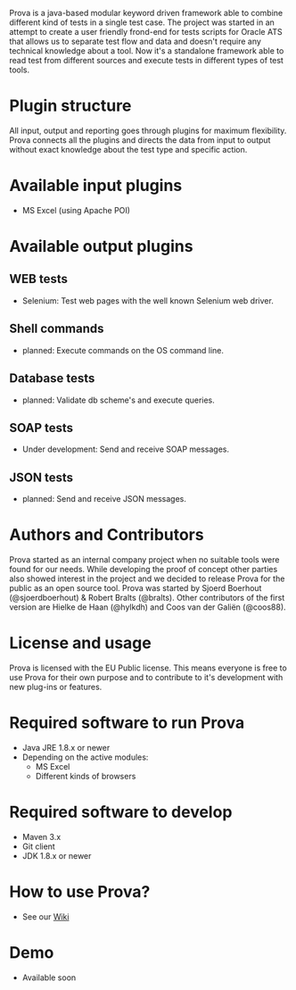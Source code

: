 Prova is a java-based modular keyword driven framework able to combine different kind of tests in a single test case.
The project was started in an attempt to create a user friendly frond-end for tests scripts for Oracle ATS that allows us to separate test flow and data and doesn't require any technical knowledge about a tool. 
Now it's a standalone framework able to read test from different sources and execute tests in different types of test tools.

# Plugin structure
All input, output and reporting goes through plugins for maximum flexibility. Prova connects all the plugins and directs the data from input to output without exact knowledge about the test type and specific action. 

# Available input plugins
- MS Excel (using Apache POI)

# Available output plugins
## WEB tests
- Selenium: Test web pages with the well known Selenium web driver.

## Shell commands
- planned: Execute commands on the OS command line.

## Database tests
- planned: Validate db scheme's and execute queries.

## SOAP tests
- Under development: Send and receive SOAP messages.

## JSON tests
- planned: Send and receive JSON messages.

# Authors and Contributors
Prova started as an internal company project when no suitable tools were found for our needs. While developing the proof of concept other parties also showed interest in the project and we decided to release Prova for the public as an open source tool.
Prova was started by Sjoerd Boerhout (@sjoerdboerhout) & Robert Bralts (@bralts). Other contributors of the first version are Hielke de Haan (@hylkdh) and Coos van der Galiën (@coos88).

# License and usage
Prova is licensed with the EU Public license. This means everyone is free to use Prova for their own purpose and to contribute to it's development with new plug-ins or features.
             
# Required software to run Prova
- Java JRE 1.8.x or newer
- Depending on the active modules:
  - MS Excel
  - Different kinds of browsers

# Required software to develop 
- Maven 3.x
- Git client
- JDK 1.8.x or newer

# How to use Prova?
- See our [Wiki](https://github.com/Dictu/Prova/wiki)

# Demo
- Available soon
